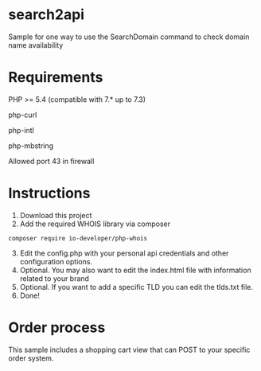# search2api
Sample for one way to use the SearchDomain command to check domain name availability


# Requirements

PHP >= 5.4 (compatible with 7.* up to 7.3)

php-curl

php-intl

php-mbstring

Allowed port 43 in firewall

# Instructions

1) Download this project
2) Add the required WHOIS library via composer
```
composer require io-developer/php-whois
```
3) Edit the config.php with your personal api credentials and other configuration options.
4) Optional. You may also want to edit the index.html file with information related to your brand
5) Optional. If you want to add a specific TLD you can edit the tlds.txt file.
6) Done!


# Order process

This sample includes a shopping cart view that can POST to your specific order system.
